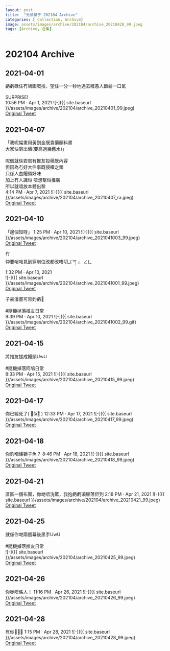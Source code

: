```yaml
---
layout: post
title:  "禿頭獅子 202104 Archive"
categories: [ Collection, Archive]
image: assets/images/archive/202104/archive_20210428_99.jpeg
tags: [Archive, 合集]
---
```

# 202104 Archive

## 2021-04-01
虧虧碌住冇鳩圖嘅推，望住一分一秒地過去嘅愚人節鬆一口氣<br>
<br>
SURPRISE!<br>
10:56 PM · Apr 1, 2021
![-]({{ site.baseurl }}/assets/images/archive/202104/archive_20210401_99.jpeg)<br>
<a href="https://twitter.com/Kyutori1/status/1377636106661863428">Original Tweet</a><br>


## 2021-04-07
「我呢幅畫用黃到金既貴價顏料畫<br>
大家快啲出價(要高過幾舊水)」<br>
<br>
呢個就係岩岩有推友投稿既內容<br>
但因為冇好大件事既侵權之類<br>
只係人血饅頭好味<br>
加上冇人識佢 唔想幫佢推廣<br>
所以就唔放本體出黎<br>
4:14 PM · Apr 7, 2021
![-]({{ site.baseurl }}/assets/images/archive/202104/archive_20210407_ra.jpeg)<br>
<a href="https://twitter.com/assholevilla/status/1379709226205900802">Original Tweet</a><br>


## 2021-04-10
「邊個知呀」 1:25 PM · Apr 10, 2021
![-]({{ site.baseurl }}/assets/images/archive/202104/archive_2021041003_99.jpeg)<br>
<a href="https://twitter.com/Kyutori1/status/1380753834713092096">Original Tweet</a><br>

冇<br>
仲要啱啱見到穿崩位改都改唔切_(´ཀ`」 ∠)_<br>
1:32 PM · Apr 10, 2021<br>
![-]({{ site.baseurl }}/assets/images/archive/202104/archive_2021041001_99.jpeg)<br>
<a href="https://twitter.com/Kyutori1/status/1380755514271748097">Original Tweet</a><br>

子豪漫畫可否釣虧🥺<br>
<br>
#隨機掉落推友日常<br>
9:39 PM · Apr 10, 2021
![-]({{ site.baseurl }}/assets/images/archive/202104/archive_2021041002_99.gif)<br>
<a href="https://twitter.com/Kyutori1/status/1380878226264780807">Original Tweet</a><br>


## 2021-04-15
將推友搓成饅頭UwU<br>
<br>
#隨機掉落阿鳩日常<br>
8:33 PM · Apr 15, 2021
![-]({{ site.baseurl }}/assets/images/archive/202104/archive_20210415_99.jpeg)<br>
<a href="https://twitter.com/Kyutori1/status/1382673407150485504">Original Tweet</a><br>


## 2021-04-17
你已經死了( ･᷄ὢ･᷅ ) 12:33 PM · Apr 17, 2021
![-]({{ site.baseurl }}/assets/images/archive/202104/archive_20210417_99.jpeg)<br>
<a href="https://twitter.com/Kyutori1/status/1383277313484197891">Original Tweet</a><br>


## 2021-04-18
你釣嗰條獅子魚？ 8:46 PM · Apr 18, 2021
![-]({{ site.baseurl }}/assets/images/archive/202104/archive_20210418_99.jpeg)<br>
<a href="https://twitter.com/Kyutori1/status/1383763749987704833">Original Tweet</a><br>

## 2021-04-21
區區一個布團，你哋唔洗驚，我抱虧虧瀨尿落佢到  2:18 PM · Apr 21, 2021
![-]({{ site.baseurl }}/assets/images/archive/202104/archive_20210421_99.jpeg)<br>
<a href="https://twitter.com/Kyutori1/status/1384753443819061252">Original Tweet</a><br>

## 2021-04-25
就係你哋兩個幕後黑手UwU<br>
<br>
#隨機掉落推友日常<br>
![-]({{ site.baseurl }}/assets/images/archive/202104/archive_20210425_99.jpeg)<br>
<a href="https://twitter.com/Kyutori1/status/1386205390124163073">Original Tweet</a><br>

## 2021-04-26
你哋唔係人！ 11:16 PM · Apr 26, 2021
![-]({{ site.baseurl }}/assets/images/archive/202104/archive_20210426_99.jpeg)<br>
<a href="https://twitter.com/Kyutori1/status/1386700837381103616">Original Tweet</a><br>

## 2021-04-28
有你🥺🥺🥺 1:15 PM · Apr 28, 2021
![-]({{ site.baseurl }}/assets/images/archive/202104/archive_20210428_99.jpeg)<br>
<a href="https://twitter.com/Kyutori1/status/1387274181453041665">Original Tweet</a><br>